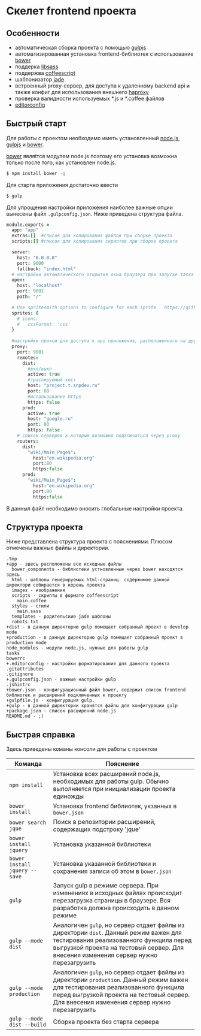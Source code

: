 # Скелет frontend проекта

## Особенности

* автоматическая сборка проекта с помощью [gulpjs](http://gulpjs.com/)
* автоматизированная установка frontend-библиотек с использование [bower](http://bower.io/)
* поддерка [libsass](http://sass-lang.com/libsass)
* поддержва [coffeescript](http://coffeescript.org/)
* шаблонизатор [jade](http://jade-lang.com/)
* встроенный proxy-сервер, для доступа к удаленному backend api и также конфиг для использования внешнего [haproxy](http://www.haproxy.org/)
* проверка валидности  используемых *.js и *.coffee файлов
* [editorconfig](http://editorconfig.org/)


## Быстрый старт

Для работы с проектом необходимо иметь установленный [node.js](http://nodejs.org/), [gulpjs](http://gulpjs.com/) и [bower](http://bower.io/).

[bower](http://bower.io/) являtтся модулем node.js поэтому его установка возможна только после того, как установлен node.js.

```bash
$ npm install bower -g
```
Для старта приложения достаточно ввести
```bash
$ gulp
```


Для упрощения настройки приложения наиболее важные опции вынесены файл `.gulpconfig.json`. Ниже приведена структура файла.

```coffeescript
module.exports =
  app: "app"
  extras:[]  #список для копирования файлов при сборке проекта
  scripts:[] #список для копирования скриптов при сборке проекта

  server:
    host: "0.0.0.0"
    port: 9000
    fallback: "index.html"
  # настройки автоматического открытия окна браузера при запуске таска
  open: 
    host: "localhost"
    port: 9001
    path: "/"

  # Use spritesmith options to configure for each sprite   https://github.com/twolfson/gulp.spritesmith#documentation
  sprites: {
    # icons:
    #   cssFormat: 'css'
  }
  
  #настройки прокси для доступа к api приложения, расположенного на другом хосте
  proxy:  
    port: 9001
    remotes:
      dist:
        #вкл/выкл
        active: true                
        #траслируемый хост
        host: "project.t.snpdev.ru" 
        port: 80
        #использование https
        https: false                
      prod:
        active: true
        host: "google.ru"
        port: 80
        https: false
    # список серверов к которым возможно подключаться через proxy
    routers:
      dist:
        "wiki/Main_Page$":
          host:"en.wikipedia.org"
          port:80
          https:false
      prod:
        "wiki/Main_Page$":
          host:"en.wikipedia.org"
          port:80
          https:false
```

В данныл файл необходимо вносить глобальные настройки проекта.

## Структура проекта

Ниже представлена структура проекта с пояснениями. Плюсом отмечены важные файлы и директории.

```
.tmp
+app - здесь расположены все исходные файлы
  bower_components - библиотеки устновленные через bower находятся здесь
  html - шаблоны генерируемых html-страниц. содержимое данной директори собирается в корень проекта
  images - изображения
  scripts - скрипты в формате coffeescript
  	main.coffee
  styles - стили
  	main.sass
  templates - родительские jade шаблоны 
  robots.txt  
+dist - в данную директорию gulp помещает собранный проект в develop mode
+production - в данную директорию gulp помещает собранный проект в production mode
node_modules - модули node.js, нужные для работы gulp
tasks
bowerrc
+.editorconfig - настройки форматирования для данного проекта
.gitattributes
.gitignore
+.gulpconfig.json - важные настройки gulp
.jshintrc
+bower.json - конфигурационный файл bower, содержит список frontend библиотек и расширений подключенных к проекту
+gulpfile.js - конфигурация gulp.
+gulp - в данной директории хранятся файлы для конфигурации gulp
+package.json - список расширений node.js
README.md - ;)
```

## Быстрая справка

Здесь приведены команы консоли для работы с проектом


Команда | Пояснение
------- | ---------
`npm install` | Установка всех расширений node.js, необходимых для работы gulp.  Обычно выполняется при инициализации проекта единожды
`bower install` | Установка frontend библиотек, укзанных в `bower.json`
`bower search jque` | Поиск в репозитории расширений, содержащих подстроку 'jque'
`bower install jquery` | Установка указанной библиотеки
`bower install jquery --save` | Установка указанной библиотеки и сохранения записи об этом в `bower.json`
`gulp` | Запуск gulp в режиме сервера. При изменениях в исходных файлах происходит перезагрузка страницы в браузере. Вся разработка должна происходить в данном режиме
`gulp --mode dist` | Аналогичен `gulp`, но сервер отдает файлы из директории `dist`. Данный режим важен для тестирования реализованного функцила перед выгрузкой проекта на тестовый сервер. Для внесения изменения сервер нужно перезагрузить
`gulp --mode production` | Аналогичен `gulp`, но сервер отдает файлы из директории `production`. Данный режим важен для тестирования реализованного функцила перед выгрузкой проекта на тестовый сервер. Для внесения изменения сервер нужно перезагрузить
`gulp --mode dist --build` | Сборка проекта без старта сервера
